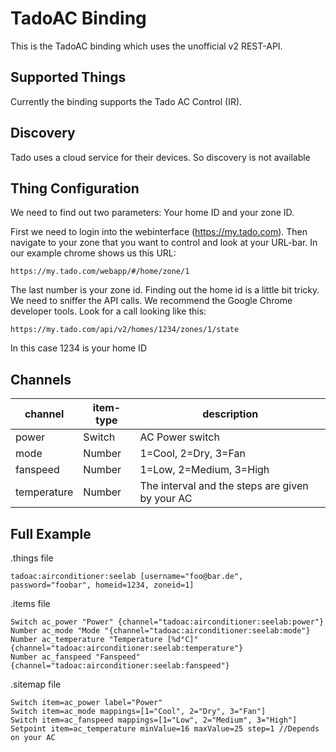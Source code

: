 # TadoAC Binding

This is the TadoAC binding which uses the unofficial v2 REST-API.  

## Supported Things

Currently the binding supports the Tado AC Control (IR). 

## Discovery

Tado uses a cloud service for their devices. So discovery is not available


## Thing Configuration

We need to find out two parameters: Your home ID and your zone ID.

First we need to login into the webinterface (https://my.tado.com). Then navigate to your zone that you want to control and look at your URL-bar. In our example chrome shows us this URL:

`https://my.tado.com/webapp/#/home/zone/1`

The last number is your zone id. Finding out the home id is a little bit tricky. We need to sniffer the API calls. We recommend the Google Chrome developer tools. Look for a call looking like this:

`https://my.tado.com/api/v2/homes/1234/zones/1/state`

In this case 1234 is your home ID

## Channels

 channel  | item-type  | description |
|---|---|---|
| power      | Switch |AC Power switch|
| mode      | Number | 1=Cool, 2=Dry, 3=Fan |
| fanspeed       | Number | 1=Low, 2=Medium, 3=High|
|temperature| Number| The interval and the steps are given by your AC|

## Full Example

.things file

```
tadoac:airconditioner:seelab [username="foo@bar.de", password="foobar", homeid=1234, zoneid=1]
```

.items file

```
Switch ac_power "Power" {channel="tadoac:airconditioner:seelab:power"}
Number ac_mode "Mode "{channel="tadoac:airconditioner:seelab:mode"}
Number ac_temperature "Temperature [%d°C]" {channel="tadoac:airconditioner:seelab:temperature"}
Number ac_fanspeed "Fanspeed" {channel="tadoac:airconditioner:seelab:fanspeed"}
```

.sitemap file

```
Switch item=ac_power label="Power"
Switch item=ac_mode mappings=[1="Cool", 2="Dry", 3="Fan"]
Switch item=ac_fanspeed mappings=[1="Low", 2="Medium", 3="High"]
Setpoint item=ac_temperature minValue=16 maxValue=25 step=1 //Depends on your AC
```
